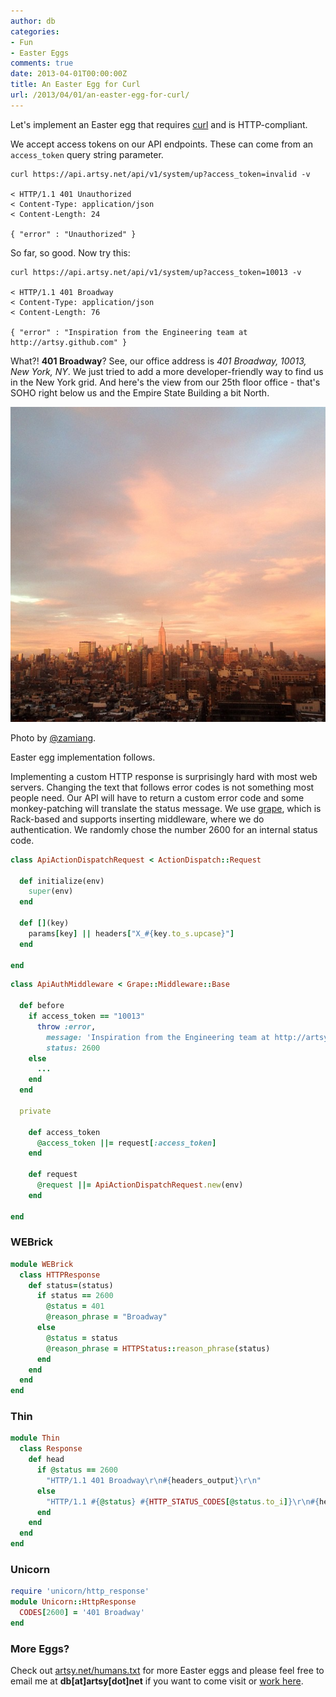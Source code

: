 ```yaml
---
author: db
categories:
- Fun
- Easter Eggs
comments: true
date: 2013-04-01T00:00:00Z
title: An Easter Egg for Curl
url: /2013/04/01/an-easter-egg-for-curl/
---
```


Let's implement an Easter egg that requires [curl](http://curl.haxx.se/) and is HTTP-compliant.

We accept access tokens on our API endpoints. These can come from an `access_token` query string parameter.

```
curl https://api.artsy.net/api/v1/system/up?access_token=invalid -v

< HTTP/1.1 401 Unauthorized
< Content-Type: application/json
< Content-Length: 24

{ "error" : "Unauthorized" }
```

So far, so good. Now try this:

```
curl https://api.artsy.net/api/v1/system/up?access_token=10013 -v

< HTTP/1.1 401 Broadway
< Content-Type: application/json
< Content-Length: 76

{ "error" : "Inspiration from the Engineering team at http://artsy.github.com" }
```

What?! **401 Broadway**? See, our office address is *401 Broadway, 10013, New York, NY*. We just tried to add a more developer-friendly way to find us in the New York grid. And here's the view from our 25th floor office - that's SOHO right below us and the Empire State Building a bit North.

<img src="/images/2013-04-01-an-easter-egg-for-curl/artsy-office-view.jpg" />

Photo by [@zamiang](https://github.com/zamiang).

Easter egg implementation follows.

<!--more-->

Implementing a custom HTTP response is surprisingly hard with most web servers. Changing the text that follows error codes is not something most people need. Our API will have to return a custom error code and some monkey-patching will translate the status message. We use [grape](https://github.com/intridea/grape), which is Rack-based and supports inserting middleware, where we do authentication. We randomly chose the number 2600 for an internal status code.

``` ruby api/api_action_dispatch_request.rb
class ApiActionDispatchRequest < ActionDispatch::Request

  def initialize(env)
    super(env)
  end

  def [](key)
    params[key] || headers["X_#{key.to_s.upcase}"]
  end

end
```

``` ruby api/api_auth_middleware.rb
class ApiAuthMiddleware < Grape::Middleware::Base

  def before
    if access_token == "10013"
      throw :error,
        message: 'Inspiration from the Engineering team at http://artsy.github.com',
        status: 2600
    else
      ...
    end
  end

  private

    def access_token
      @access_token ||= request[:access_token]
    end

    def request
      @request ||= ApiActionDispatchRequest.new(env)
    end

end
```

### WEBrick

``` ruby config/initializers/broadway/webrick.rb
module WEBrick
  class HTTPResponse
    def status=(status)
      if status == 2600
        @status = 401
        @reason_phrase = "Broadway"
      else
        @status = status
        @reason_phrase = HTTPStatus::reason_phrase(status)
      end
    end
  end
end
```

### Thin

``` ruby config/initializers/broadway/thin.rb
module Thin
  class Response
    def head
      if @status == 2600
        "HTTP/1.1 401 Broadway\r\n#{headers_output}\r\n"
      else
        "HTTP/1.1 #{@status} #{HTTP_STATUS_CODES[@status.to_i]}\r\n#{headers_output}\r\n"
      end
    end
  end
end
```

### Unicorn

``` ruby config/initializers/broadway/unicorn.rb
require 'unicorn/http_response'
module Unicorn::HttpResponse
  CODES[2600] = '401 Broadway'
end
```

### More Eggs?

Check out [artsy.net/humans.txt](https://api.artsy.net/humans.txt) for more Easter eggs and please feel free to email me at **db[at]artsy[dot]net** if you want to come visit or [work here](https://artsy.net/jobs).
